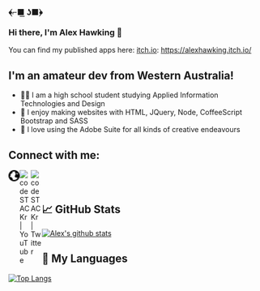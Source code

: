 <h3>﴾⌐■ ͟ʖ■﴿<br><br>
Hi there, I'm Alex Hawking 👋
</h3>

You can find my published apps here: [itch.io]: https://alexhawking.itch.io/

## I'm an amateur dev from Western Australia!
- 👨‍🎓 I am a high school student studying Applied Information Technologies and Design
- 🚀 I enjoy making websites with HTML, JQuery, Node, CoffeeScript Bootstrap and SASS
- 🎨 I love using the Adobe Suite for all kinds of creative endeavours

## Connect with me:

[<img align="left" alt="codeSTACKr.com" width="22px" src="https://raw.githubusercontent.com/iconic/open-iconic/master/svg/globe.svg" />][website]
[<img align="left" alt="codeSTACKr | YouTube" width="22px" src="https://cdn.jsdelivr.net/npm/simple-icons@v3/icons/youtube.svg" />][youtube]
[<img align="left" alt="codeSTACKr | Twitter" width="22px" src="https://cdn.jsdelivr.net/npm/simple-icons@3.4.1/icons/itch-dot-io.svg" />][itch.io]

<br><br>

## 📈 GitHub Stats

[![Alex's github stats](https://github-readme-stats.vercel.app/api?username=Alex-Hawking)](https://github.com/anuraghazra/github-readme-stats)

## 💬 My Languages

[![Top Langs](https://github-readme-stats.vercel.app/api/top-langs/?username=Alex-Hawking&layout=compact)](https://github.com/anuraghazra/github-readme-stats)

[website]: https://alexhawking.now.sh/
[youtube]: https://www.youtube.com/channel/UC6QPwMH-9lBTW6LrIt2A_Wg
[itch.io]: https://alexhawking.itch.io/
